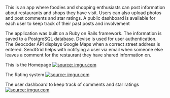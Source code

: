 This is an app where foodies and shopping enthusiasts can post information about restaurants and shops they have visit. Users can also upload photos and post comments and star ratings. A public dashboard is available for each user to keep track of their past posts and involvement

The application was built on a Ruby on Rails framework. The information is saved to a PostgreSQL database. Devise is used for user authentication. The Geocoder API displays Google Maps when a correct street address is entered. SendGrid helps with notifying a user via email when someone else leaves a comment for the restaurant they have shared information on.

This is the Homepage
<a href="https://imgur.com/gkHvsS5"><img src="https://i.imgur.com/gkHvsS5.png" title="source: imgur.com" /></a>

The Rating system
<a href="https://imgur.com/FWC6kjZ"><img src="https://i.imgur.com/FWC6kjZ.png" title="source: imgur.com" /></a>

The user dashboard to keep track of comments and star ratings
<a href="https://imgur.com/XwrqQpd"><img src="https://i.imgur.com/XwrqQpd.png" title="source: imgur.com" /></a>
